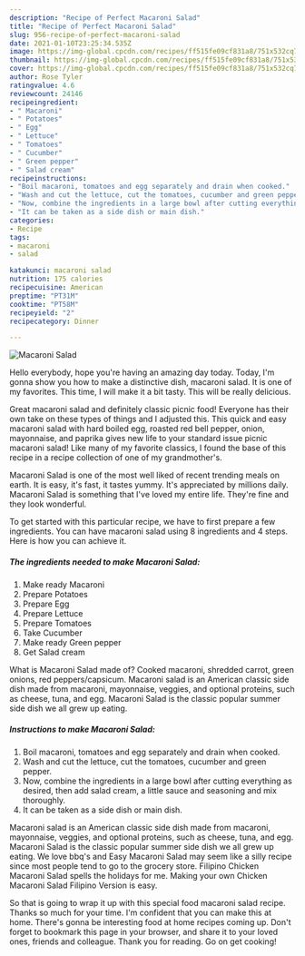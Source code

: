 ```yaml
---
description: "Recipe of Perfect Macaroni Salad"
title: "Recipe of Perfect Macaroni Salad"
slug: 956-recipe-of-perfect-macaroni-salad
date: 2021-01-10T23:25:34.535Z
image: https://img-global.cpcdn.com/recipes/ff515fe09cf831a8/751x532cq70/macaroni-salad-recipe-main-photo.jpg
thumbnail: https://img-global.cpcdn.com/recipes/ff515fe09cf831a8/751x532cq70/macaroni-salad-recipe-main-photo.jpg
cover: https://img-global.cpcdn.com/recipes/ff515fe09cf831a8/751x532cq70/macaroni-salad-recipe-main-photo.jpg
author: Rose Tyler
ratingvalue: 4.6
reviewcount: 24146
recipeingredient:
- " Macaroni"
- " Potatoes"
- " Egg"
- " Lettuce"
- " Tomatoes"
- " Cucumber"
- " Green pepper"
- " Salad cream"
recipeinstructions:
- "Boil macaroni, tomatoes and egg separately and drain when cooked."
- "Wash and cut the lettuce, cut the tomatoes, cucumber and green pepper."
- "Now, combine the ingredients in a large bowl after cutting everything as desired, then add salad cream, a little sauce and seasoning and mix thoroughly."
- "It can be taken as a side dish or main dish."
categories:
- Recipe
tags:
- macaroni
- salad

katakunci: macaroni salad 
nutrition: 175 calories
recipecuisine: American
preptime: "PT31M"
cooktime: "PT58M"
recipeyield: "2"
recipecategory: Dinner

---
```



![Macaroni Salad](https://img-global.cpcdn.com/recipes/ff515fe09cf831a8/751x532cq70/macaroni-salad-recipe-main-photo.jpg)

Hello everybody, hope you're having an amazing day today. Today, I'm gonna show you how to make a distinctive dish, macaroni salad. It is one of my favorites. This time, I will make it a bit tasty. This will be really delicious.

Great macaroni salad and definitely classic picnic food! Everyone has their own take on these types of things and I adjusted this. This quick and easy macaroni salad with hard boiled egg, roasted red bell pepper, onion, mayonnaise, and paprika gives new life to your standard issue picnic macaroni salad! Like many of my favorite classics, I found the base of this recipe in a recipe collection of one of my grandmother&#39;s.

Macaroni Salad is one of the most well liked of recent trending meals on earth. It is easy, it's fast, it tastes yummy. It's appreciated by millions daily. Macaroni Salad is something that I've loved my entire life. They're fine and they look wonderful.


To get started with this particular recipe, we have to first prepare a few ingredients. You can have macaroni salad using 8 ingredients and 4 steps. Here is how you can achieve it.

<!--inarticleads1-->

##### The ingredients needed to make Macaroni Salad:

1. Make ready  Macaroni
1. Prepare  Potatoes
1. Prepare  Egg
1. Prepare  Lettuce
1. Prepare  Tomatoes
1. Take  Cucumber
1. Make ready  Green pepper
1. Get  Salad cream


What is Macaroni Salad made of? Cooked macaroni, shredded carrot, green onions, red peppers/capsicum. Macaroni salad is an American classic side dish made from macaroni, mayonnaise, veggies, and optional proteins, such as cheese, tuna, and egg. Macaroni Salad is the classic popular summer side dish we all grew up eating. 

<!--inarticleads2-->

##### Instructions to make Macaroni Salad:

1. Boil macaroni, tomatoes and egg separately and drain when cooked.
1. Wash and cut the lettuce, cut the tomatoes, cucumber and green pepper.
1. Now, combine the ingredients in a large bowl after cutting everything as desired, then add salad cream, a little sauce and seasoning and mix thoroughly.
1. It can be taken as a side dish or main dish.


Macaroni salad is an American classic side dish made from macaroni, mayonnaise, veggies, and optional proteins, such as cheese, tuna, and egg. Macaroni Salad is the classic popular summer side dish we all grew up eating. We love bbq&#39;s and Easy Macaroni Salad may seem like a silly recipe since most people tend to go to the grocery store. Filipino Chicken Macaroni Salad spells the holidays for me. Making your own Chicken Macaroni Salad Filipino Version is easy. 

So that is going to wrap it up with this special food macaroni salad recipe. Thanks so much for your time. I'm confident that you can make this at home. There's gonna be interesting food at home recipes coming up. Don't forget to bookmark this page in your browser, and share it to your loved ones, friends and colleague. Thank you for reading. Go on get cooking!
